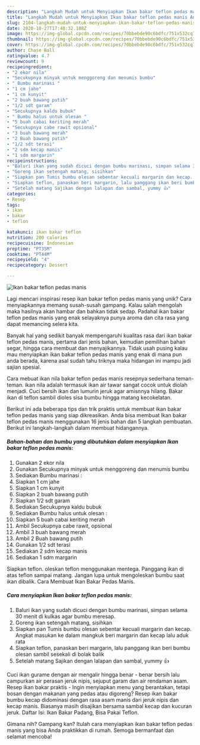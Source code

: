 ```yaml
---
description: "Langkah Mudah untuk Menyiapkan Ikan bakar teflon pedas manis Anti Gagal"
title: "Langkah Mudah untuk Menyiapkan Ikan bakar teflon pedas manis Anti Gagal"
slug: 2104-langkah-mudah-untuk-menyiapkan-ikan-bakar-teflon-pedas-manis-anti-gagal
date: 2020-10-27T17:48:32.188Z
image: https://img-global.cpcdn.com/recipes/70bbebde90c6bdfc/751x532cq70/ikan-bakar-teflon-pedas-manis-foto-resep-utama.jpg
thumbnail: https://img-global.cpcdn.com/recipes/70bbebde90c6bdfc/751x532cq70/ikan-bakar-teflon-pedas-manis-foto-resep-utama.jpg
cover: https://img-global.cpcdn.com/recipes/70bbebde90c6bdfc/751x532cq70/ikan-bakar-teflon-pedas-manis-foto-resep-utama.jpg
author: Chase Ball
ratingvalue: 4.7
reviewcount: 9
recipeingredient:
- "2 ekor nila"
- "Secukupnya minyak untuk menggoreng dan menumis bumbu"
- " Bumbu marinasi "
- "1 cm jahe"
- "1 cm kunyit"
- "2 buah bawang putih"
- "1/2 sdt garam"
- "Secukupnya kaldu bubuk"
- " Bumbu halus untuk olesan "
- "5 buah cabai keriting merah"
- "Secukupnya cabe rawit opsional"
- "3 buah bawang merah"
- "2 Buah bawang putih"
- "1/2 sdt terasi"
- "2 sdm kecap manis"
- "1 sdm margarin"
recipeinstructions:
- "Baluri ikan yang sudah dicuci dengan bumbu marinasi, simpan selama 30 menit di kulkas agar bumbu meresap."
- "Goreng ikan setengah matang, sisihkan"
- "Siapkan pan Tumis bumbu olesan sebentar kecuali margarin dan kecap. Angkat masukan ke dalam mangkuk beri margarin dan kecap lalu aduk rata"
- "Siapkan teflon, panaskan beri margarin, lalu panggang ikan beri bumbu olesan sambil sesekali di bolak balik"
- "Setelah matang Sajikan dengan lalapan dan sambal, yummy 👍"
categories:
- Resep
tags:
- ikan
- bakar
- teflon

katakunci: ikan bakar teflon 
nutrition: 200 calories
recipecuisine: Indonesian
preptime: "PT35M"
cooktime: "PT44M"
recipeyield: "4"
recipecategory: Dessert

---
```



![Ikan bakar teflon pedas manis](https://img-global.cpcdn.com/recipes/70bbebde90c6bdfc/751x532cq70/ikan-bakar-teflon-pedas-manis-foto-resep-utama.jpg)

Lagi mencari inspirasi resep ikan bakar teflon pedas manis yang unik? Cara menyiapkannya memang susah-susah gampang. Kalau salah mengolah maka hasilnya akan hambar dan bahkan tidak sedap. Padahal ikan bakar teflon pedas manis yang enak selayaknya punya aroma dan cita rasa yang dapat memancing selera kita.

Banyak hal yang sedikit banyak mempengaruhi kualitas rasa dari ikan bakar teflon pedas manis, pertama dari jenis bahan, kemudian pemilihan bahan segar, hingga cara membuat dan menyajikannya. Tidak usah pusing kalau mau menyiapkan ikan bakar teflon pedas manis yang enak di mana pun anda berada, karena asal sudah tahu triknya maka hidangan ini mampu jadi sajian spesial.

Cara mebuat ikan nila bakar teflon pedas manis resepnya sederhana teman-teman. ikan nila adalah termasuk ikan air tawar sangat cocok untuk diolah menjadi. Cuci bersih ikan dan lumurin jeruk agar amisnnya hilang. Bakar ikan di teflon sambil dioles sisa bumbu hingga matang kecokelatan.


Berikut ini ada beberapa tips dan trik praktis untuk membuat ikan bakar teflon pedas manis yang siap dikreasikan. Anda bisa membuat Ikan bakar teflon pedas manis menggunakan 16 jenis bahan dan 5 langkah pembuatan. Berikut ini langkah-langkah dalam membuat hidangannya.

<!--inarticleads1-->

##### Bahan-bahan dan bumbu yang dibutuhkan dalam menyiapkan Ikan bakar teflon pedas manis:

1. Gunakan 2 ekor nila
1. Gunakan Secukupnya minyak untuk menggoreng dan menumis bumbu
1. Sediakan  Bumbu marinasi :
1. Siapkan 1 cm jahe
1. Siapkan 1 cm kunyit
1. Siapkan 2 buah bawang putih
1. Siapkan 1/2 sdt garam
1. Sediakan Secukupnya kaldu bubuk
1. Sediakan  Bumbu halus untuk olesan :
1. Siapkan 5 buah cabai keriting merah
1. Ambil Secukupnya cabe rawit, opsional
1. Ambil 3 buah bawang merah
1. Ambil 2 Buah bawang putih
1. Gunakan 1/2 sdt terasi
1. Sediakan 2 sdm kecap manis
1. Sediakan 1 sdm margarin


Siapkan teflon. oleskan teflon menggunakan mentega. Panggang ikan di atas teflon sampai matang. Jangan lupa untuk mengoleskan bumbu saat ikan dibalik. Cara Membuat Ikan Bakar Pedas Manis. 

<!--inarticleads2-->

##### Cara menyiapkan Ikan bakar teflon pedas manis:

1. Baluri ikan yang sudah dicuci dengan bumbu marinasi, simpan selama 30 menit di kulkas agar bumbu meresap.
1. Goreng ikan setengah matang, sisihkan
1. Siapkan pan Tumis bumbu olesan sebentar kecuali margarin dan kecap. Angkat masukan ke dalam mangkuk beri margarin dan kecap lalu aduk rata
1. Siapkan teflon, panaskan beri margarin, lalu panggang ikan beri bumbu olesan sambil sesekali di bolak balik
1. Setelah matang Sajikan dengan lalapan dan sambal, yummy 👍


Cuci ikan gurame dengan air mengalir hingga benar - benar bersih lalu campurkan air perasan jeruk nipis, sejuput garam dan air rendaman asam. Resep ikan bakar praktis - Ingin menyiapkan menu yang berantakan, tetapi bosan dengan makanan yang pedas atau digoreng? Resep ikan bakar bumbu kecap didominasi dengan rasa asam manis dari jeruk nipis dan kecap manis. Biasanya masih disajikan bersama sambal kecap dan kucuran jeruk. Daftar Isi: Ikan Bakar Padang, Bisa Pakai Teflon. 

Gimana nih? Gampang kan? Itulah cara menyiapkan ikan bakar teflon pedas manis yang bisa Anda praktikkan di rumah. Semoga bermanfaat dan selamat mencoba!
